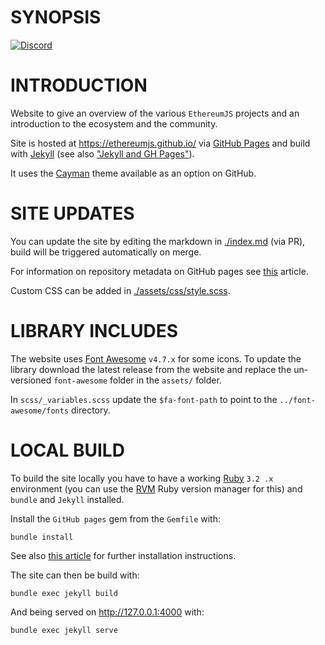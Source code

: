 # SYNOPSIS

[![Discord][discord-badge]][discord-link]

# INTRODUCTION

Website to give an overview of the various ``EthereumJS`` projects and an 
introduction to the ecosystem and the community.

Site is hosted at https://ethereumjs.github.io/ via [GitHub Pages](https://pages.github.com) and
build with [Jekyll](https://jekyllrb.com/) (see also ["Jekyll and GH Pages"](https://help.github.com/articles/using-jekyll-as-a-static-site-generator-with-github-pages/)).

It uses the [Cayman](https://github.com/jasonlong/cayman-theme) theme available as an option on GitHub.

# SITE UPDATES

You can update the site by editing the markdown in [./index.md](./index.md) (via PR), build will be
triggered automatically on merge.

For information on repository metadata on GitHub pages see [this](https://help.github.com/articles/repository-metadata-on-github-pages/) article.

Custom CSS can be added in [./assets/css/style.scss](./assets/css/style.scss).

# LIBRARY INCLUDES

The website uses [Font Awesome](http://fontawesome.io/) ``v4.7.x`` for some icons. To update the library
download the latest release from the website and replace the un-versioned ``font-awesome`` folder in the
``assets/`` folder.

In ``scss/_variables.scss`` update the ``$fa-font-path`` to point to the ``../font-awesome/fonts`` directory.


# LOCAL BUILD

To build the site locally you have to have a working [Ruby](https://www.ruby-lang.org) ``3.2 .x`` environment (you can use the [RVM](https://rvm.io/) Ruby version manager for this) and ``bundle`` and ``Jekyll`` installed.

Install the ``GitHub pages`` gem from the ``Gemfile`` with:

```
bundle install
```

See also [this article](https://help.github.com/articles/setting-up-your-github-pages-site-locally-with-jekyll/) for further installation instructions.

The site can then be build with:

```
bundle exec jekyll build
```

And being served on http://127.0.0.1:4000 with:

```
bundle exec jekyll serve
```

[discord-badge]: https://img.shields.io/static/v1?logo=discord&label=discord&message=Join&color=blue
[discord-link]: https://discord.gg/TNwARpR

